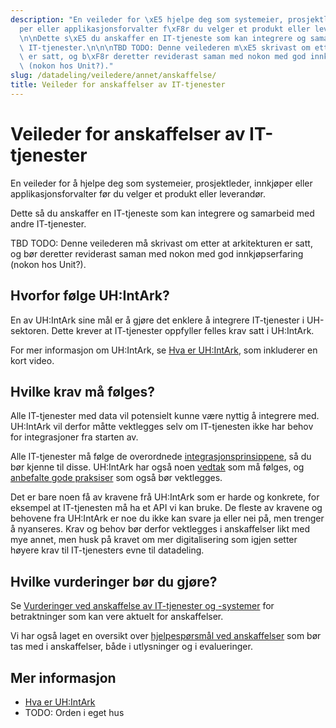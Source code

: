 ```yaml
---
description: "En veileder for \xE5 hjelpe deg som systemeier, prosjektleder, innkj\xF8\
  per eller applikasjonsforvalter f\xF8r du velger et produkt eller leverand\xF8r.\n\
  \n\nDette s\xE5 du anskaffer en IT-tjeneste som kan integrere og samarbeid med andre\
  \ IT-tjenester.\n\n\nTBD TODO: Denne veilederen m\xE5 skrivast om etter at arkitekturen\
  \ er satt, og b\xF8r deretter reviderast saman med nokon med god innkj\xF8pserfaring\
  \ (nokon hos Unit?)."
slug: /datadeling/veiledere/annet/anskaffelse/
title: Veileder for anskaffelser av IT-tjenester
---
```


# Veileder for anskaffelser av IT-tjenester

En veileder for å hjelpe deg som systemeier, prosjektleder, innkjøper eller applikasjonsforvalter før du velger et produkt eller leverandør.


Dette så du anskaffer en IT-tjeneste som kan integrere og samarbeid med andre IT-tjenester.


TBD TODO: Denne veilederen må skrivast om etter at arkitekturen er satt, og bør deretter reviderast saman med nokon med god innkjøpserfaring (nokon hos Unit?).

## Hvorfor følge UH:IntArk?


En av UH:IntArk sine mål er å gjøre det enklere å integrere IT-tjenester i UH-sektoren. Dette krever at IT-tjenester oppfyller felles krav satt i UH:IntArk.


For mer informasjon om UH:IntArk, se [Hva er UH:IntArk](/docs/datadeling/hva-er/), som inkluderer en kort video.


## Hvilke krav må følges?


Alle IT-tjenester med data vil potensielt kunne være nyttig å integrere med. UH:IntArk vil derfor måtte vektlegges selv om IT-tjenesten ikke har behov for integrasjoner fra starten av.


Alle IT-tjenester må følge de overordnede [integrasjonsprinsippene](/docs/datadeling/prinsippene), så du bør kjenne til disse. UH:IntArk har også noen [vedtak](/docs/datadeling/vedtak) som må følges, og [anbefalte gode praksiser](/docs/datadeling/god-praksis) som også bør vektlegges.


Det er bare noen få av kravene frå UH:IntArk som er harde og konkrete, for eksempel at IT-tjenesten må ha et API vi kan bruke. De fleste av kravene og behovene fra UH:IntArk er noe du ikke kan svare ja eller nei på, men trenger å nyanseres. Krav og behov bør derfor vektlegges i anskaffelser likt med mye annet, men husk på kravet om mer digitalisering som igjen setter høyere krav til IT-tjenesters evne til datadeling.


## Hvilke vurderinger bør du gjøre?


Se [Vurderinger ved anskaffelse av IT-tjenester og -systemer](/docs/datadeling/veiledere/annet/anskaffelse/detaljert) for betraktninger som kan vere aktuelt for anskaffelser.


Vi har også laget en oversikt over [hjelpespørsmål ved anskaffelser](/docs/datadeling/veiledere/annet/anskaffelse/hjelpesporsmal) som bør tas med i anskaffelser, både i utlysninger og i evalueringer.


## Mer informasjon


* [Hva er UH:IntArk](/docs/datadeling/hva-er/)
* TODO: Orden i eget hus